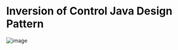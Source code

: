 # Inversion of Control Java Design Pattern

![image](https://github.com/m-mourouh/IOC-Java/assets/60442896/cb00be87-2b84-4e1c-82a2-09cf7c5d94b5)
